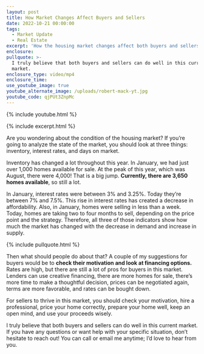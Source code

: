 ```yaml
---
layout: post
title: How Market Changes Affect Buyers and Sellers
date: 2022-10-21 00:00:00
tags:
  - Market Update
  - Real Estate
excerpt: 'How the housing market changes affect both buyers and sellers. '
enclosure:
pullquote: >-
  I truly believe that both buyers and sellers can do well in this current
  market.
enclosure_type: video/mp4
enclosure_time:
use_youtube_image: true
youtube_alternate_image: /uploads/robert-mack-yt.jpg
youtube_code: qjPUt3ZnpMc
---
```

{% include youtube.html %}

{% include excerpt.html %}

Are you wondering about the condition of the housing market? If you’re going to analyze the state of the market, you should look at three things: inventory, interest rates, and days on market.&nbsp;

Inventory has changed a lot throughout this year. In January, we had just over 1,000 homes available for sale. At the peak of this year, which was August, there were 4,000\! That is a big jump. **Currently, there are 3,650 homes available**, so still a lot.&nbsp;

In January, interest rates were between 3% and 3.25%. Today they’re between 7% and 7.5%. This rise in interest rates has created a decrease in affordability. Also, in January, homes were selling in less than a week. Today, homes are taking two to four months to sell, depending on the price point and the strategy. Therefore, all three of those indicators show how much the market has changed with the decrease in demand and increase in supply.&nbsp;

{% include pullquote.html %}

Then what should people do about that? A couple of my suggestions for buyers would be to **check their motivation and look at financing options.** Rates are high, but there are still a lot of pros for buyers in this market. Lenders can use creative financing, there are more homes for sale, there’s more time to make a thoughtful decision, prices can be negotiated again, terms are more favorable, and rates can be bought down.&nbsp;

For sellers to thrive in this market, you should check your motivation, hire a professional, price your home correctly, prepare your home well, keep an open mind, and use your proceeds wisely.&nbsp;

I truly believe that both buyers and sellers can do well in this current market. If you have any questions or want help with your specific situation, don’t hesitate to reach out\! You can call or email me anytime; I’d love to hear from you.